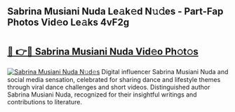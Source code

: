## Sabrina Musiani Nuda Le𝚊k𝚎d N𝚞𝚍es - Part-Fap Photos Vid𝚎o Le𝚊ks 4vF2g

# <h2><a href="http://fbbs0m.evod.top/?m=Sabrina+Musiani+Nuda">🔗 👉🔴 Sabrina Musiani Nuda Vid𝚎o Ph𝚘t𝚘s</a></h2>

[![Sabrina Musiani Nuda N𝚞d𝚎s](https://i.imgur.com/8V9OHl7.gif)](http://fbbs0m.evod.top/?m=Sabrina+Musiani+Nuda)
Digital influencer Sabrina Musiani Nuda and social media sensation, celebrated for sharing dance and lifestyle themes through viral dance challenges and short videos. Distinguished author Sabrina Musiani Nuda, recognized for their insightful writings and contributions to literature. 
